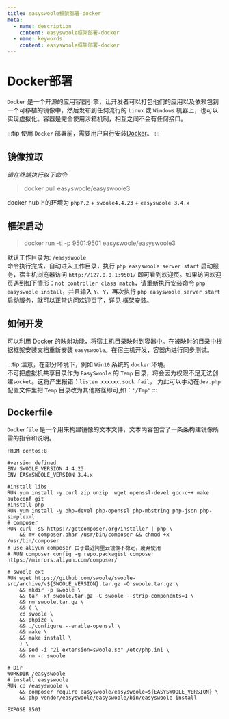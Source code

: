 ```yaml
---
title: easyswoole框架部署-docker
meta:
  - name: description
    content: easyswoole框架部署-docker
  - name: keywords
    content: easyswoole框架部署-docker
---
```


# Docker部署

`Docker` 是一个开源的应用容器引擎，让开发者可以打包他们的应用以及依赖包到一个可移植的镜像中，然后发布到任何流行的 `Linux` 或 `Windows` 机器上，也可以实现虚拟化。容器是完全使用沙箱机制，相互之间不会有任何接口。

:::tip
使用 `Docker` 部署前，需要用户自行安装[Docker](https://www.docker.com/get-started)。
:::

## 镜像拉取

*请在终端执行以下命令*
> docker pull easyswoole/easyswoole3

docker hub上的环境为 `php7.2` + `swoole4.4.23` + `easyswoole 3.4.x`


## 框架启动

> docker run -ti -p 9501:9501 easyswoole/easyswoole3

默认工作目录为: `/easyswoole`  
命令执行完成，自动进入工作目录，执行 `php easyswoole server start` 启动服务，宿主机浏览器访问 `http://127.0.0.1:9501/` 即可看到欢迎页。如果访问欢迎页遇到如下情形：`not controller class match`，请重新执行安装命令 `php easyswoole install`，并且输入 `Y`、`Y`，再次执行 `php easyswoole server start` 启动服务，就可以正常访问欢迎页了，详见 [框架安装](/QuickStart/install.md)。

## 如何开发

可以利用 Docker 的映射功能，将宿主机目录映射到容器中。在被映射的目录中根据框架安装文档重新安装 `easyswoole`。在宿主机开发，容器内进行同步测试。

:::tip
注意，在部分环境下，例如 `Win10` 系统的 `docker` 环境。      
不可把虚拟机共享目录作为 `EasySwoole` 的 `Temp` 目录，将会因为权限不足无法创建`socket`。这将产生报错：`listen xxxxxx.sock fail`， 为此可以手动在`dev.php` 配置文件里把 `Temp` 目录改为其他路径即可,如：`'/Tmp'`
:::

## Dockerfile

`Dockerfile` 是一个用来构建镜像的文本文件，文本内容包含了一条条构建镜像所需的指令和说明。

```
FROM centos:8

#version defined
ENV SWOOLE_VERSION 4.4.23
ENV EASYSWOOLE_VERSION 3.4.x

#install libs
RUN yum install -y curl zip unzip  wget openssl-devel gcc-c++ make autoconf git
#install php
RUN yum install -y php-devel php-openssl php-mbstring php-json php-simplexml
# composer
RUN curl -sS https://getcomposer.org/installer | php \
    && mv composer.phar /usr/bin/composer && chmod +x /usr/bin/composer
# use aliyun composer 由于最近阿里云镜像不稳定，废弃使用
# RUN composer config -g repo.packagist composer https://mirrors.aliyun.com/composer/

# swoole ext
RUN wget https://github.com/swoole/swoole-src/archive/v${SWOOLE_VERSION}.tar.gz -O swoole.tar.gz \
    && mkdir -p swoole \
    && tar -xf swoole.tar.gz -C swoole --strip-components=1 \
    && rm swoole.tar.gz \
    && ( \
    cd swoole \
    && phpize \
    && ./configure --enable-openssl \
    && make \
    && make install \
    ) \
    && sed -i "2i extension=swoole.so" /etc/php.ini \
    && rm -r swoole

# Dir
WORKDIR /easyswoole
# install easyswoole
RUN cd /easyswoole \
    && composer require easyswoole/easyswoole=${EASYSWOOLE_VERSION} \
    && php vendor/easyswoole/easyswoole/bin/easyswoole install

EXPOSE 9501
```
